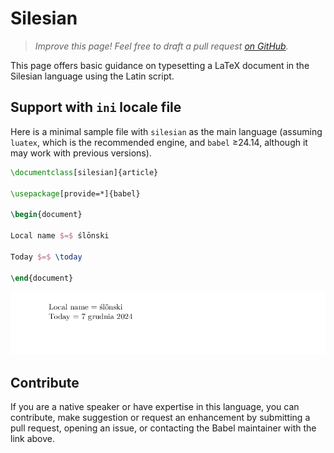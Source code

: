 # Silesian

<blockquote>
  <p><em>Improve this page! Feel free to draft a pull request <a href="https://github.com/latex3/babel/tree/docs/docs">on GitHub</a>.</em></p>
</blockquote>

This page offers basic guidance on typesetting a LaTeX document in the
Silesian language using the Latin script.

## Support with `ini` locale file

Here is a minimal sample file with `silesian` as the main language
(assuming `luatex`, which is the recommended engine, and `babel` ≥24.14,
although it may work with previous versions).

```tex
\documentclass[silesian]{article}

\usepackage[provide=*]{babel}

\begin{document}

Local name $=$ ślōnski

Today $=$ \today

\end{document}
```

![](../media/locale-silesian.png)

## Contribute

If you are a native speaker or have expertise in this language, you can
contribute, make suggestion or request an enhancement by submitting a
pull request, opening an issue, or contacting the Babel maintainer with
the link above.